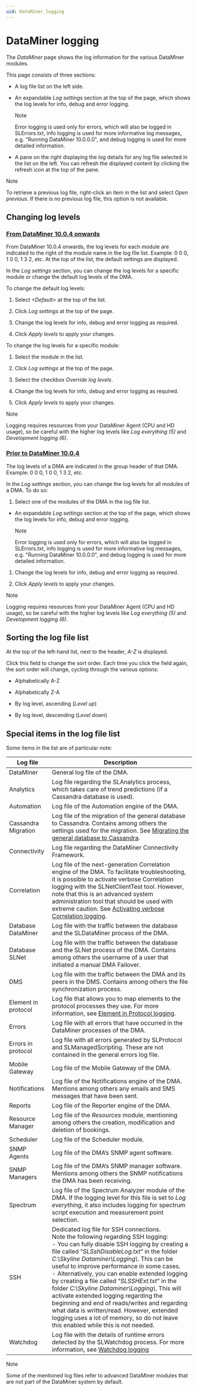 ```yaml
---
uid: DataMiner_logging
---
```


# DataMiner logging

The *DataMiner* page shows the log information for the various DataMiner modules.

This page consists of three sections:

- A log file list on the left side.

- An expandable *Log settings* section at the top of the page, which shows the log levels for info, debug and error logging.

  > [!NOTE]
  > Error logging is used only for errors, which will also be logged in SLErrors.txt, info logging is used for more informative log messages, e.g. "Running DataMiner 10.0.0.0", and debug logging is used for more detailed information.

- A pane on the right displaying the log details for any log file selected in the list on the left. You can refresh the displayed content by clicking the refresh icon at the top of the pane.

> [!NOTE]
> To retrieve a previous log file, right-click an item in the list and select *Open previous*. If there is no previous log file, this option is not available.

## Changing log levels

### [From DataMiner 10.0.4 onwards](#tab/tabid-1)

From DataMiner 10.0.4 onwards, the log levels for each module are indicated to the right of the module name in the log file list. Example: 0 0 0, 1 0 0, 1 3 2, etc. At the top of the list, the default settings are displayed.

In the *Log settings* section, you can change the log levels for a specific module or change the default log levels of the DMA.

To change the default log levels:

1. Select *\<Default>* at the top of the list.

1. Click *Log settings* at the top of the page.

1. Change the log levels for info, debug and error logging as required.

1. Click *Apply levels* to apply your changes.

To change the log levels for a specific module:

1. Select the module in the list.

1. Click *Log settings* at the top of the page.

1. Select the checkbox *Override log levels*.

1. Change the log levels for info, debug and error logging as required.

1. Click *Apply levels* to apply your changes.

> [!NOTE]
> Logging requires resources from your DataMiner Agent (CPU and HD usage), so be careful with the higher log levels like *Log everything (5)* and *Development logging (6)*.

### [Prior to DataMiner 10.0.4](#tab/tabid-2)

The log levels of a DMA are indicated in the group header of that DMA. Example: 0 0 0, 1 0 0, 1 3 2, etc.

In the *Log settings* section, you can change the log levels for all modules of a DMA. To do so:

1. Select one of the modules of the DMA in the log file list.

- An expandable *Log settings* section at the top of the page, which shows the log levels for info, debug and error logging.

  > [!NOTE]
  > Error logging is used only for errors, which will also be logged in SLErrors.txt, info logging is used for more informative log messages, e.g. "Running DataMiner 10.0.0.0", and debug logging is used for more detailed information.

1. Change the log levels for info, debug and error logging as required.

1. Click *Apply levels* to apply your changes.

> [!NOTE]
> Logging requires resources from your DataMiner Agent (CPU and HD usage), so be careful with the higher log levels like *Log everything (5)* and *Development logging (6)*.

## Sorting the log file list

At the top of the left-hand list, next to the header, *A-Z* is displayed.

Click this field to change the sort order. Each time you click the field again, the sort order will change, cycling through the various options:

- Alphabetically A-Z

- Alphabetically Z-A

- By log level, ascending (*Level up*)

- By log level, descending (*Level down*)

## Special items in the log file list

Some items in the list are of particular note:

| Log file | Description |
|--|--|
| DataMiner | General log file of the DMA. |
| Analytics | Log file regarding the SLAnalytics process, which takes care of trend predictions (if a Cassandra database is used). |
| Automation | Log file of the Automation engine of the DMA. |
| Cassandra Migration | Log file of the migration of the general database to Cassandra. Contains among others the settings used for the migration. See [Migrating the general database to Cassandra](xref:Migrating_the_general_database_to_Cassandra). |
| Connectivity | Log file regarding the DataMiner Connectivity Framework. |
| Correlation | Log file of the next-generation Correlation engine of the DMA. To facilitate troubleshooting, it is possible to activate verbose Correlation logging with the SLNetClientTest tool. However, note that this is an advanced system administration tool that should be used with extreme caution. See [Activating verbose Correlation logging](xref:SLNetClientTest_activating_verbose_correlation_logging). |
| Database DataMiner | Log file with the traffic between the database and the SLDataMiner process of the DMA. |
| Database SLNet | Log file with the traffic between the database and the SLNet process of the DMA. Contains among others the username of a user that initiated a manual DMA Failover. |
| DMS | Log file with the traffic between the DMA and its peers in the DMS. Contains among others the file synchronization process. |
| Element in protocol | Log file that allows you to map elements to the protocol processes they use. For more information, see [Element in Protocol logging](xref:Element_in_Protocol_logging). |
| Errors | Log file with all errors that have occurred in the DataMiner processes of the DMA. |
| Errors in protocol | Log file with all errors generated by SLProtocol and SLManagedScripting. These are not contained in the general errors log file. |
| Mobile Gateway | Log file of the Mobile Gateway of the DMA. |
| Notifications | Log file of the Notifications engine of the DMA. Mentions among others any emails and SMS messages that have been sent. |
| Reports | Log file of the Reporter engine of the DMA. |
| Resource Manager | Log file of the *Resources* module, mentioning among others the creation, modification and deletion of bookings. |
| Scheduler | Log file of the Scheduler module. |
| SNMP Agents | Log file of the DMA’s SNMP agent software. |
| SNMP Managers | Log file of the DMA’s SNMP manager software. Mentions among others the SNMP notifications the DMA has been receiving. |
| Spectrum | Log file of the Spectrum Analyzer module of the DMA. If the logging level for this file is set to *Log everything*, it also includes logging for spectrum script execution and measurement point selection. |
| SSH | Dedicated log file for SSH connections. <br> Note the following regarding SSH logging:<br> - You can fully disable SSH logging by creating a file called “*SLSshDisableLog.txt*” in the folder *C:\\Skyline Dataminer\\Logging\\*. This can be useful to improve performance in some cases. <br> - Alternatively, you can enable extended logging by creating a file called “*SLSSHExt.txt*” in the folder *C:\\Skyline Dataminer\\Logging\\*. This will activate extended logging regarding the beginning and end of reads/writes and regarding what data is written/read. However, extended logging uses a lot of memory, so do not leave this enabled while this is not needed. |
| Watchdog | Log file with the details of runtime errors detected by the SLWatchdog process. For more information, see [Watchdog logging](xref:Watchdog_logging) |

> [!NOTE]
> Some of the mentioned log files refer to advanced DataMiner modules that are not part of the DataMiner system by default.
